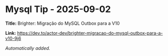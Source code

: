 # Mysql Tip - 2025-09-02

**Title:** Brighter: Migração do MySQL Outbox para a V10

**Link:** https://dev.to/actor-dev/brighter-migracao-do-mysql-outbox-para-a-v10-9j6

_Automatically added._
